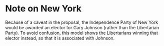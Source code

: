# Note on New York

Because of a caveat in the proposal, the Independence Party of New York would be awarded an elector for Gary Johnson (rather than the Libertarian Party). To avoid confusion, this model shows the Libertarians winning that elector instead, so that it is associated with Johnson.